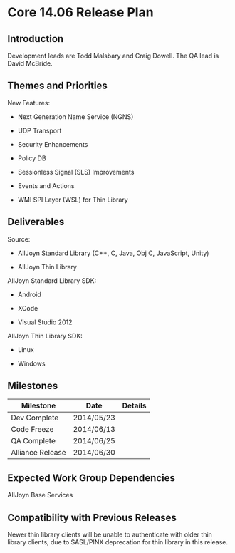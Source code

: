 # Core 14.06 Release Plan

## Introduction

Development leads are Todd Malsbary and Craig Dowell.  The QA lead is David McBride.

## Themes and Priorities

New Features:

*  Next Generation Name Service (NGNS)

*  UDP Transport

*  Security Enhancements

*  Policy DB

*  Sessionless Signal (SLS) Improvements

*  Events and Actions

*  WMI SPI Layer (WSL) for Thin Library

## Deliverables

Source:

*  AllJoyn Standard Library (C++, C, Java, Obj C, JavaScript, Unity)

*  AllJoyn Thin Library

AllJoyn Standard Library SDK:

*  Android

*  XCode 

*  Visual Studio 2012

AllJoyn Thin Library SDK:

*  Linux

*  Windows

## Milestones

 | Milestone        | Date       | Details | 
 | ---------        | ----       | ------- | 
 | Dev Complete     | 2014/05/23 |         | 
 | Code Freeze      | 2014/06/13 |         | 
 | QA Complete      | 2014/06/25 |         | 
 | Alliance Release | 2014/06/30 |         | 

## Expected Work Group Dependencies

AllJoyn Base Services

## Compatibility with Previous Releases

Newer thin library clients will be unable to authenticate with older thin library clients, due to SASL/PINX deprecation for thin library in this release. 

